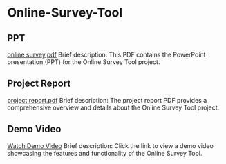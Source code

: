 # Online-Survey-Tool

## PPT 
[online survey.pdf](https://github.com/ShauryaChatterjee02/Online-Survey-Tool/files/12918634/online.survey.pdf)
Brief description: This PDF contains the PowerPoint presentation (PPT) for the Online Survey Tool project.

## Project Report
[project report.pdf](https://github.com/ShauryaChatterjee02/Online-Survey-Tool/files/12918637/project.report.pdf)
Brief description: The project report PDF provides a comprehensive overview and details about the Online Survey Tool project.

## Demo Video
[Watch Demo Video](https://github.com/ShauryaChatterjee02/Online-Survey-Tool/assets/117979507/9f3e76c0-f320-4d79-9568-03b5e7b64978)
Brief description: Click the link to view a demo video showcasing the features and functionality of the Online Survey Tool.

